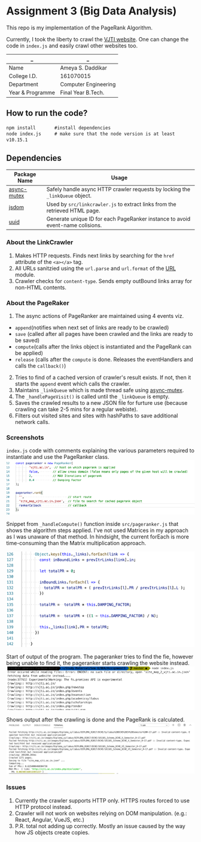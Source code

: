# Assignment 3 (Big Data Analysis)

This repo is my implementation of the PageRank Algorithm.

Currently, I took the liberty to crawl the [VJTI website](http://vjti.ac.in). One can change the code in `index.js` and easily crawl other websites too.

  _           | _
------------- | -------------
Name             | Ameya S. Daddikar
College I.D.     | 161070015
Department       | Computer Engineering
Year & Programme | Final Year B.Tech.


## How to run the code?
```
npm install       #install dependencies
node index.js     # make sure that the node version is at least v10.15.1
```


## Dependencies
 Package Name | Usage
------------- | -------------
[async-mutex](https://www.npmjs.com/package/async-mutex)| Safely handle async HTTP crawler requests by locking the `_linkQueue` object.
[jsdom](https://www.npmjs.com/package/jsdom)| Used by `src/linkcrawler.js` to extract links from the retrieved HTML page. 
[uuid](https://www.npmjs.com/package/uuid)| Generate unique ID for each PageRanker instance to avoid event-name colisions.


### About the LinkCrawler
1. Makes HTTP requests. Finds next links by searching for the `href` attribute of the `<a></a>` tag.
2. All URLs sanitzied using the `url.parse` and `url.format` of the [URL](https://nodejs.org/api/url.html) module.
3. Crawler checks for `content-type`. Sends empty outBound links array for non-HTML contents.

### About the PageRaker
1. The async actions of PageRanker are maintained using 4 events viz. 
  - `append`(notifies when next set of links are ready to be crawled)
  - `save` (called after all pages have been crawled and the links are ready to be saved)  
  - `compute`(calls after the links object is instantiated and the PageRank can be applied)  
  - `release` (calls after the `compute` is done. Releases the eventHandlers and calls the `callback()`)


2. Tries to find of a cached version of crawler's result exists. If not, then it starts the `append` event which calls the crawler. 
3. Maintains `_linkQueue` which is made thread safe using [async-mutex](https://www.npmjs.com/package/async-mutex).
4. The `_handlePageVisit()` is called until the `_linkQueue` is empty.
5. Saves the crawled results to a new JSON file for furture use (because crawling can take 2-5 mins for a regular webiste). 
6. Filters out visited sites and sites with hashPaths to save additional network calls.


### Screenshots
`index.js` code with comments explaining the various parameters required to instantiate and use the PageRanker class.
![index.js](screenshots/ss1.png)

Snippet from `_handleCompute()` function inside `src/pageranker.js` that shows the algorithm steps applied. I've not used Matrices in my approach as I was unaware of that method. In hindsight, the current forEach is more time-consuming than the Matrix multiplication approach.

![PageRank Algo](screenshots/ss4.png)

Start of output of the program. The pageranker tries to find the fie, however being unable to find it, the pageranker starts crawling the website instead.
![crawling](screenshots/ss2.png)

Shows output after the crawling is done and the PageRank is calculated.
![result](screenshots/ss3.png)

### Issues
1. Currently the crawler supports HTTP only. HTTPS routes forced to use HTTP protocol instead.
2. Crawler will not work on websites relying on DOM manipulation. (e.g.: React, Angular, VueJS, etc.)
3. P.R. total not adding up correctly. Mostly an issue caused by the way how JS objects create copies.
